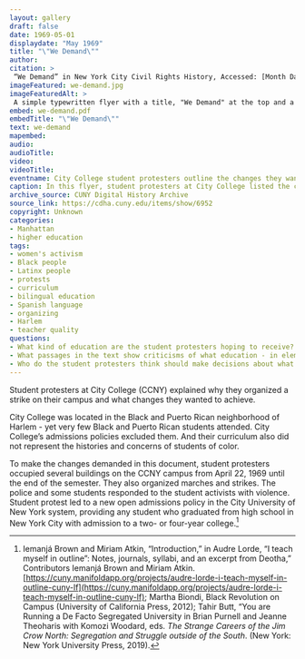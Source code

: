 ```yaml
--- 
layout: gallery
draft: false
date: 1969-05-01
displaydate: "May 1969"
title: "\"We Demand\""
author: 
citation: >
 “We Demand” in New York City Civil Rights History, Accessed: [Month Day, Year], https://nyccivilrightshistory.org/site-preview/topics/black-latina-women/audre-lorde-cuny/we-demand.
imageFeatured: we-demand.jpg
imageFeaturedAlt: >
 A simple typewritten flyer with a title, "We Demand" at the top and a list of changes student organizers wanted to see in their university.
embed: we-demand.pdf
embedTitle: "\"We Demand\""
text: we-demand
mapembed: 
audio: 
audioTitle: 
video: 
videoTitle: 
eventname: City College student protesters outline the changes they want to see in their university. 
caption: In this flyer, student protesters at City College listed the changes they wanted to see in their university, and why. 
archive_source: CUNY Digital History Archive
source_link: https://cdha.cuny.edu/items/show/6952
copyright: Unknown
categories: 
- Manhattan
- higher education
tags: 
- women's activism
- Black people
- Latinx people
- protests
- curriculum
- bilingual education
- Spanish language
- organizing
- Harlem
- teacher quality
questions: 
- What kind of education are the student protesters hoping to receive? What passages in the text show you what the students imagined education should be like? 
- What passages in the text show criticisms of what education - in elementary, high school, or college - had been like for students? What are the student protesters’ criticisms? 
- Who do the student protesters think should make decisions about what happens at City College? Do you agree or disagree with their ideas?
--- 
```


Student protesters at City College (CCNY) explained why they organized a strike on their campus and what changes they wanted to achieve.

City College was located in the Black and Puerto Rican neighborhood of Harlem - yet very few Black and Puerto Rican students attended. City College’s admissions policies excluded them. And their curriculum also did not represent the histories and concerns of students of color.

To make the changes demanded in this document, student protesters occupied several buildings on the CCNY campus from April 22, 1969 until the end of the semester. They also organized marches and strikes. The police and some students responded to the student activists with violence. Student protest led to a new open admissions policy in the City University of New York system, providing any student who graduated from high school in New York City with admission to a two- or four-year college.[^1]

[^1]:  Iemanjá Brown and Miriam Atkin, “Introduction,” in Audre Lorde, “I teach myself in outline”: Notes, journals, syllabi, and an excerpt from Deotha,” Contributors Iemanjá Brown and Miriam Atkin. [https://cuny.manifoldapp.org/projects/audre-lorde-i-teach-myself-in-outline-cuny-lf](https://cuny.manifoldapp.org/projects/audre-lorde-i-teach-myself-in-outline-cuny-lf); Martha Biondi, Black Revolution on Campus (University of California Press, 2012); Tahir Butt, “You are Running a De Facto Segregated University in Brian Purnell and Jeanne Theoharis with Komozi Woodard, eds. *The Strange Careers of the Jim Crow North: Segregation and Struggle outside of the South*. (New York: New York University Press, 2019).

